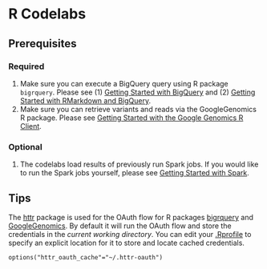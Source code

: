 # R Codelabs

## Prerequisites

### Required
1. Make sure you can execute a BigQuery query using R package `bigrquery`.  Please see (1) [Getting Started with BigQuery](https://github.com/googlegenomics/getting-started-bigquery) and (2) [Getting Started with RMarkdown and BigQuery](https://github.com/googlegenomics/getting-started-bigquery/tree/master/RMarkdown).
1. Make sure you can retrieve variants and reads via the GoogleGenomics R package. Please see [Getting Started with the Google Genomics R Client](https://github.com/googlegenomics/api-client-r).

### Optional
1. The codelabs load results of previously run Spark jobs.  If you would like to run the Spark jobs yourself, please see [Getting Started with Spark](https://github.com/googlegenomics/spark-examples).

## Tips

The [httr](https://github.com/hadley/httr) package is used for the OAuth flow for R packages [bigrquery](https://github.com/hadley/bigrquery) and [GoogleGenomics](https://github.com/googlegenomics/api-client-r).  By default it will run the OAuth flow and store the credentials in the _current working directory_.  You can edit your [.Rprofile](http://www.statmethods.net/interface/customizing.html) to specify an explicit location for it to store and locate cached credentials.
```
options("httr_oauth_cache"="~/.httr-oauth")
```

